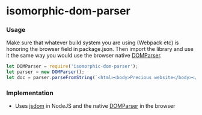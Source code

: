 # isomorphic-dom-parser

### Usage

Make sure that whatever build system you are using (Webpack etc) is honoring the browser field in package.json. Then import the library and use it the same way you would use the browser native [DOMParser](https://developer.mozilla.org/en-US/docs/Web/API/DOMParser).

```js
let DOMParser = require('isomorphic-dom-parser');
let parser = new DOMParser();
let doc = parser.parseFromString(`<html><body>Precious website</body></html>`, 'text/html');
```

### Implementation
* Uses [jsdom](https://github.com/jsdom/jsdom) in NodeJS and the native [DOMParser](https://developer.mozilla.org/en-US/docs/Web/API/DOMParser) in the browser
